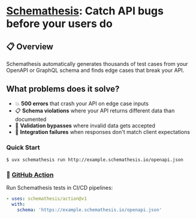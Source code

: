 # [Schemathesis]([https://schemathesis.io](https://github.com/schemathesis/schemathesis)): Catch API bugs before your users do

## 📋 Overview

Schemathesis automatically generates thousands of test cases from your OpenAPI or GraphQL schema and finds edge cases that break your API.

## What problems does it solve?

- 💥 **500 errors** that crash your API on edge case inputs
- 📋 **Schema violations** where your API returns different data than documented  
- 🚪 **Validation bypasses** where invalid data gets accepted
- 🔗 **Integration failures** when responses don't match client expectations

### Quick Start

```console
$ uvx schemathesis run http://example.schemathesis.io/openapi.json
```

### 🚀 [GitHub Action](https://github.com/schemathesis/action)

Run Schemathesis tests in CI/CD pipelines:

```yaml
- uses: schemathesis/action@v1
  with:
    schema: 'https://example.schemathesis.io/openapi.json'
```
